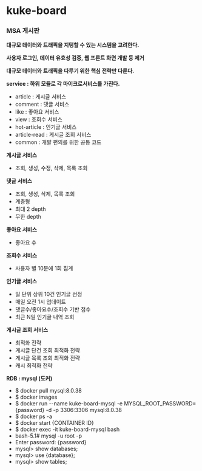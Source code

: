 # kuke-board
### MSA 게시판

**대규모 데이터와 트래픽을 지탱할 수 있는 시스템을 고려한다.**

**사용자 로그인, 데이터 유효성 검증, 웹 프론트 화면 개발 등 제거**

**대규모 데이터와 트래픽을 다루기 위한 핵심 전략만 다룬다.**

**service : 하위 모듈로 각 마이크로서비스를 가진다.** 
   - article : 게시글 서비스
   - comment : 댓글 서비스
   - like : 좋아요 서비스
   - view : 조회수 서비스
   - hot-article : 인기글 서비스
   - article-read : 게시글 조회 서비스 
   - common : 개발 편의를 위한 공통 코드

**게시글 서비스**
- 조회, 생성, 수정, 삭제, 목록 조회 

**댓글 서비스**
- 조회, 생성, 삭제, 목록 조회
- 계층형
- 최대 2 depth
- 무한 depth

**좋아요 서비스**
- 좋아요 수

**조회수 서비스**
- 사용자 별 10분에 1회 집계

**인기글 서비스**
- 일 단위 상위 10건 인기글 선정
- 매일 오전 1시 업데이트
- 댓글수/좋아요수/조회수 기반 점수
- 최근 N일 인기글 내역 조회

**게시글 조회 서비스** 
- 최적화 전략
- 게시글 단건 조회 최적화 전략
- 게시글 목록 조회 최적화 전략
- 캐시 최적화 전략

**RDB : mysql (도커)**
- $ docker pull mysql:8.0.38
- $ docker images
- $ docker run --name kuke-board-mysql -e MYSQL_ROOT_PASSWORD={password} -d -p 3306:3306 mysql:8.0.38
- $ docker ps -a
- $ docker start {CONTAINER ID}
- $ docker exec -it kuke-board-mysql bash
- bash-5.1# mysql -u root -p
- Enter password: {password}
- mysql> show databases;
- mysql> use {database};
- mysql> show tables;

